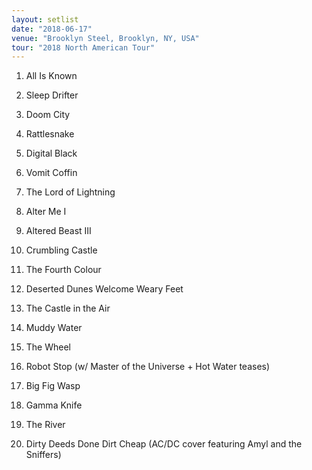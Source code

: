 ```yaml
---
layout: setlist
date: "2018-06-17"
venue: "Brooklyn Steel, Brooklyn, NY, USA"
tour: "2018 North American Tour"
---
```



 1. All Is Known

 2. Sleep Drifter

 3. Doom City

 4. Rattlesnake

 5. Digital Black

 6. Vomit Coffin

 7. The Lord of Lightning

 8. Alter Me I

 9. Altered Beast III

10. Crumbling Castle

11. The Fourth Colour

12. Deserted Dunes Welcome Weary Feet

13. The Castle in the Air

14. Muddy Water

15. The Wheel

16. Robot Stop
    (w/ Master of the Universe + Hot Water teases)

17. Big Fig Wasp

18. Gamma Knife

19. The River

20. Dirty Deeds Done Dirt Cheap
    (AC/DC cover featuring Amyl and the Sniffers)


